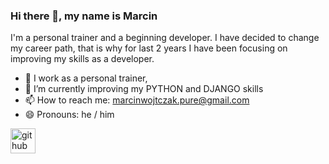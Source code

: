 ### Hi there 👋, my name is Marcin
I'm a personal trainer and a beginning developer. I have decided to change my career path, that is why for last 2 years I have been focusing on improving my skills as a developer.


- 🔭 I work as a personal trainer,  
- 🌱 I’m currently improving my PYTHON and DJANGO skills
- 📫 How to reach me: marcinwojtczak.pure@gmail.com 
- 😄 Pronouns: he / him 


[<img src='https://cdn.jsdelivr.net/npm/simple-icons@3.0.1/icons/github.svg' alt='github' height='40'>](https://github.com/marcinWojtczak)  

 




